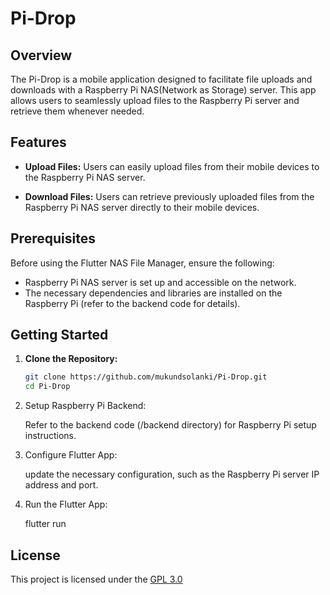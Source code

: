 # Pi-Drop

## Overview

The Pi-Drop is a mobile application designed to facilitate file uploads and downloads with a Raspberry Pi NAS(Network as Storage) server. This app allows users to seamlessly upload files to the Raspberry Pi server and retrieve them whenever needed.

## Features

- **Upload Files:** Users can easily upload files from their mobile devices to the Raspberry Pi NAS server.

- **Download Files:** Users can retrieve previously uploaded files from the Raspberry Pi NAS server directly to their mobile devices.

## Prerequisites

Before using the Flutter NAS File Manager, ensure the following:

- Raspberry Pi NAS server is set up and accessible on the network.
- The necessary dependencies and libraries are installed on the Raspberry Pi (refer to the backend code for details).

## Getting Started

1. **Clone the Repository:**
   ```bash
   git clone https://github.com/mukundsolanki/Pi-Drop.git
   cd Pi-Drop
   ```

2. Setup Raspberry Pi Backend:

   Refer to the backend code (/backend directory) for Raspberry Pi setup instructions.

3. Configure Flutter App:

   update the necessary configuration, such as the Raspberry Pi server IP address and port.

4. Run the Flutter App:

   flutter run

## License

This project is licensed under the [GPL 3.0](https://github.com/mukundsolanki/Pi-Drop?tab=GPL-3.0-1-ov-file#readme)
